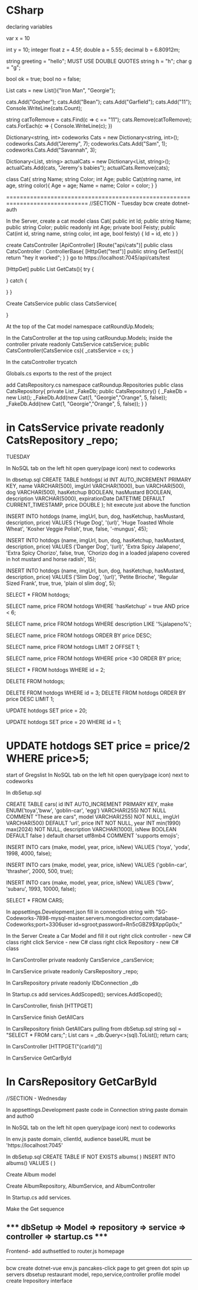 # CSharp

declaring variables
<!-- variable with no data type declared. dont do this -->
  var x = 10
  <!-- declare everything with data types -->
  int y = 10; integer
  float z = 4.5f; 
  double a = 5.55;
  decimal b = 6.80912m;

  string greeting = "hello"; MUST USE DOUBLE QUOTES
  string h = "h";
  char g = "g";

  bool ok = true;
  bool no = false;

  <!-- Array<int> = new Array[3]{1,2,3}; Not often used -->

  <!-- List is what it is, <int> is what it contains, integers -->
  List<int> cats = new List<string>(){"Iron Man", "Georgie"};
  <!-- adding -->
  cats.Add("Gopher");
  cats.Add("Bean");
  cats.Add("Garfield");
  cats.Add("11");
  Console.WriteLine(cats.Count);
  <!-- removing -->
string catToRemove = cats.Find(c => c == "11");
cats.Remove(catToRemove);
cats.ForEach(c => {
  Console.WriteLine(c);
})
<!-- dictionaries are data types that take in key value pairs -->
<!-- T stands for Type -->
Dictionary<string, int> codeworks Cats = new Dictionary<string, int>();
codeworks.Cats.Add("Jeremy", 7);
codeworks.Cats.Add("Sam", 1);
codeworks.Cats.Add("Savannah", 3);

Dictionary<List<string>, string> actualCats = new Dictionary<List<string>, string>();
actualCats.Add(cats, "Jeremy's babies");
actualCats.Remove(cats);

<!-- Members are created with CAPITAL letters. variables and parameters are lowercase. -->
class Cat{
  string Name;
  string Color;
  int Age;
  public Cat(string name, int age, string color){
    Age = age;
    Name = name;
    Color = color;
  }
}

<!-- List<Cat> catsTheMovie = new List<Cat>(); -->
==============================================================================
//SECTION - Tuesday
bcw create
dotnet-auth

In the Server, create a cat model
  class Cat{
    <!-- public means it can be set by anybody -->
    public int Id;
    public string Name;
    public string Color;
    <!-- anybody can read it, but not change it-->
    public readonly int Age;
    private bool Feisty;
    <!-- ctrl + . on each and add parameter to cat -->
    public Cat(int id, string name, string color, int age, bool feisty)
    {
      Id = id,
      etc
    }
  }


create CatsController
  [ApiController]
  [Route("api/cats")]
  public class CatsController : ControllerBase{
    [HttpGet("test")]
    public string GetTest(){
      return "hey it worked";
      }
  }
go to https://localhost:7045/api/cats/test

[HttpGet]
public List<Cat> GetCats(){
  try
  {
<!-- come back later -->
  
  }
  catch
  {

  }
}

Create CatsService
public class CatsService{
  
}

At the top of the Cat model
  namespace catRoundUp.Models;

In the CatsController at the top
  using catRoundup.Models;
inside the controller
  private readonly CatsService catsService;
  public CatsController(CatsService cs){
    _catsService = cs;
  }

In the catsController trycatch

Globals.cs exports to the rest of the project

add CatsRepository.cs
namespace catRoundup.Repositories
public class CatsRepository{
private List<Cat> _FakeDb;
public CatsRepository()
{
  _FakeDb = new List<Cat>();
  _FakeDb.Add(new Cat(1, "Georgie","Orange", 5, false));
  _FakeDb.Add(new Cat(1, "Georgie","Orange", 5, false));
}
}

in CatsService
private readonly CatsRepository _repo;
===============================================================================
TUESDAY

In NoSQL tab on the left hit open query(page icon) next to codeworks

In dbsetup.sql
  CREATE TABLE hotdogs(
    id INT AUTO_INCREMENT PRIMARY KEY,
    name VARCHAR(500),
    imgUrl VARCHAR(1000),
    bun VARCHAR(500),
    dog VARCHAR(500),
    hasKetchup BOOLEAN,
    hasMustard BOOLEAN,
    description VARCHAR(5000),
    expirationDate DATETIME DEFAULT CURRENT_TIMESTAMP,
    price DOUBLE
  );
hit execute just above the function

INSERT INTO hotdogs
(name, imgUrl, bun, dog, hasKetchup, hasMustard, description, price)
VALUES
('Huge Dog', '(url)', 'Huge Toasted Whole Wheat', 'Kosher Veggie Polish', true, false, '-mungus', 45);

INSERT INTO hotdogs
(name, imgUrl, bun, dog, hasKetchup, hasMustard, description, price)
VALUES
('Danger Dog', '(url)', 'Extra Spicy Jalapeno', 'Extra Spicy Chorizo', false, true, 'Chorizo dog in a loaded jalapeno covered in hot mustard and horse radish', 15);

INSERT INTO hotdogs
(name, imgUrl, bun, dog, hasKetchup, hasMustard, description, price)
VALUES
('Slim Dog', '(url)', 'Petite Brioche', 'Regular Sized Frank', true, true, 'plain ol slim dog', 5);

SELECT * FROM hotdogs;
<!-- * = all data -->
<!-- SELECT name, price, 'hasKetchup' FROM hotdogs; -->
SELECT name, price FROM hotdogs WHERE 'hasKetchup' = true AND price < 6;

SELECT name, price FROM hotdogs WHERE description LIKE '%jalapeno%';

SELECT name, price FROM hotdogs ORDER BY price DESC;

SELECT name, price FROM hotdogs LIMIT 2 OFFSET 1;

SELECT 
  name,
  price
FROM hotdogs
WHERE price <30
ORDER BY price;

SELECT * FROM hotdogs WHERE id = 2;

DELETE FROM hotdogs;
<!-- deletes all hotdogs -->
DELETE FROM hotdogs WHERE id = 3;
DELETE FROM hotdogs ORDER BY price DESC LIMIT 1;

UPDATE hotdogs
SET price = 20;
<!-- Sets the price for all hotdogs to 20 -->

UPDATE hotdogs
SET price = 20
WHERE id = 1;

UPDATE hotdogs
SET price = price/2
WHERE price>5;
=====================================================================================================================================
start of Gregslist
In NoSQL tab on the left hit open query(page icon) next to codeworks

In dbSetup.sql

CREATE TABLE cars(
  id INT AUTO_INCREMENT PRIMARY KEY,
  make ENUM('toya','bww', 'goblin-car', 'egg') VARCHAR(255) NOT NULL COMMENT "These are cars",
  model VARCHAR(255) NOT NULL,
  imgUrl VARCHAR(500) DEFAULT 'url',
  price INT NOT NULL,
  year INT min(1990) max(2024) NOT NULL,
  description VARCHAR(1000),
  isNew BOOLEAN DEFAULT false
) default charset utf8mb4 COMMENT 'supports emojis';

INSERT INTO cars
(make, model, year, price, isNew)
VALUES
('toya', 'yoda', 1998, 4000, false);

INSERT INTO cars
(make, model, year, price, isNew)
VALUES
('goblin-car', 'thrasher', 2000, 500, true);

INSERT INTO cars
(make, model, year, price, isNew)
VALUES
('bww', 'subaru', 1993, 10000, false);

SELECT * FROM CARS;

In appsettings.Development.json
  fill in connection string with "SG-Codeworks-7898-mysql-master.servers.mongodirector.com;database-Codeworks;port=3306user id=sgroot;password=Rn5cGBZ9$XppGp0x;"

In the Server
Create a Car Model and fill it out
right click controller - new C# class
right click Service - new C# class
right click Repository - new C# class

In CarsController 
  private readonly CarsService _carsService;

In CarsService 
  private readonly CarsRepository _repo;

In CarsRepository 
  private readonly IDbConnection _db

In Startup.cs
  add 
  services.AddScoped<CarsRepository>();
  services.AddScoped<CarsService>();

In CarsController,
  finish [HTTPGET]

In CarsService 
  finish GetAllCars

In CarsRepository
  finish GetAllCars pulling from dbSetup.sql
  string sql = "SELECT * FROM cars;";
  List<Car> cars = _db.Query<>(sql).ToList();
  return cars;

In CarsController
  [HTTPGET("{carId}")]

In CarsService
  GetCarById

In CarsRepository
  GetCarById
===============================================================================
//SECTION - Wednesday

In appsettings.Development
  paste code in Connection string
  paste domain and autho0

In NoSQL tab on the left hit open query(page icon) next to codeworks

In env.js 
  paste domain, clientId, audience
  baseURL must be 'https://localhost:7045'
  

In dbSetup.sql
  CREATE TABLE IF NOT EXISTS albums(
  )
  INSERT INTO albums()
    VALUES
    (
    )

Create Album model

Create AlbumRepository, AlbumService, and AlbumController

In Startup.cs add services.

Make the Get sequence

*** dbSetup => Model => repository => service => controller => startup.cs ***
---------------------------------------------------------------------------------
<!-- //SECTION - MONDAY WEEK 11 -->

Frontend- add authsettled to router.js homepage

--------------------------------------------------------------------------------
<!-- //!SECTION HELP REVIEWS -->
bcw create dotnet-vue
env.js
pancakes-click page to get green dot
spin up servers
dbsetup
restaurant model, repo,service,controller
profile model
create Irepository interface

